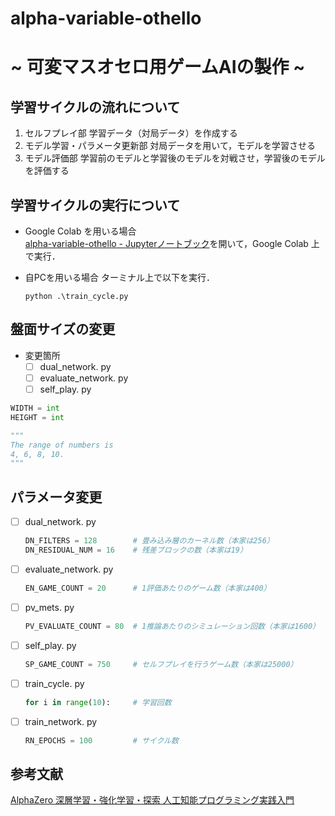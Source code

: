 # alpha-variable-othello
# ~ 可変マスオセロ用ゲームAIの製作 ~

## 学習サイクルの流れについて
1. セルフプレイ部
    学習データ（対局データ）を作成する
1. モデル学習・パラメータ更新部
    対局データを用いて，モデルを学習させる
1. モデル評価部
    学習前のモデルと学習後のモデルを対戦させ，学習後のモデルを評価する

## 学習サイクルの実行について
- Google Colab を用いる場合  
    [alpha-variable-othello - Jupyterノートブック](https://github.com/Miyamoto-my/alpha-variable-othello/blob/main/alpha-variable-othello.ipynb)を開いて，Google Colab 上で実行．

- 自PCを用いる場合
    ターミナル上で以下を実行．
    ~~~
    python .\train_cycle.py
    ~~~

## 盤面サイズの変更
- 変更箇所
    - [ ] dual_network. py
    - [ ] evaluate_network. py
    - [ ] self_play. py
~~~python
WIDTH = int
HEIGHT = int

"""
The range of numbers is
4, 6, 8, 10.
"""
~~~

## パラメータ変更
- [ ] dual_network. py
    ~~~python
    DN_FILTERS = 128        # 畳み込み層のカーネル数（本家は256）
    DN_RESIDUAL_NUM = 16    # 残差ブロックの数（本家は19）
    ~~~

- [ ] evaluate_network. py
    ~~~python
    EN_GAME_COUNT = 20      # 1評価あたりのゲーム数（本家は400）
    ~~~

- [ ] pv_mets. py
    ~~~python
    PV_EVALUATE_COUNT = 80  # 1推論あたりのシミュレーション回数（本家は1600）
    ~~~

- [ ] self_play. py
    ~~~python
    SP_GAME_COUNT = 750     # セルフプレイを行うゲーム数（本家は25000）
    ~~~

- [ ] train_cycle. py
    ~~~python
    for i in range(10):     # 学習回数
    ~~~

- [ ] train_network. py
    ~~~python
    RN_EPOCHS = 100         # サイクル数
    ~~~


## 参考文献
[AlphaZero 深層学習・強化学習・探索 人工知能プログラミング実践入門](https://www.borndigital.co.jp/book/14383.html)
